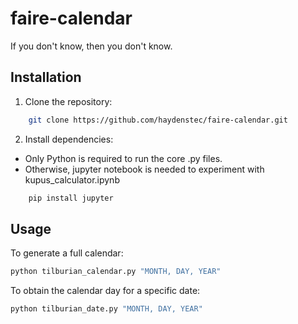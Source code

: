 # faire-calendar
If you don't know, then you don't know.

## Installation
1. Clone the repository:
```bash
    git clone https://github.com/haydenstec/faire-calendar.git
```

2. Install dependencies:
- Only Python is required to run the core .py files.
- Otherwise, jupyter notebook is needed to experiment with kupus_calculator.ipynb
```bash
    pip install jupyter
```

## Usage
To generate a full calendar:
```bash
python tilburian_calendar.py "MONTH, DAY, YEAR"
```
To obtain the calendar day for a specific date:
```bash
python tilburian_date.py "MONTH, DAY, YEAR"
```
